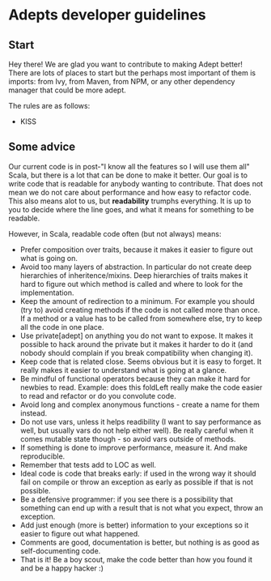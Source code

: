 # Adepts developer guidelines

## Start

Hey there! We are glad you want to contribute to making Adept better! There are lots of places to start but
the perhaps most important of them is imports: from Ivy, from Maven, from NPM, or any other dependency manager
that could be more adept.

The rules are as follows:
- KISS

## Some advice

Our current code is in post-"I know all the features so I will use them all" Scala, but there is a lot that
can be done to make it better. Our goal is to write code that is readable for anybody wanting to contribute.
That does not mean we do not care about performance and how easy to refactor code. This also means alot to us,
but **readability** trumphs everything. It is up to you to decide where the line goes, and what it means for
something to be readable.

However, in Scala, readable code often (but not always) means:
- Prefer composition over traits, because it makes it easier to figure out what is going on.
- Avoid too many layers of abstraction. In particular do not create deep hierarchies of inheritence/mixins.
Deep hierarchies of traits makes it hard to figure out which method is called and where to look for the
implementation.
- Keep the amount of redirection to a minimum. For example you should (try to) avoid creating methods if
the code is not called more than once. If a method or a value has to be called from somewhere else, try to
keep all the code in one place.
- Use private[adept] on anything you do not want to expose. It makes it possible to hack around the private
but it makes it harder to do it (and nobody should complain if you break compatibility when changing it).
- Keep code that is related close. Seems obvious but it is easy to forget. It really makes it easier to
understand what is going at a glance.
- Be mindful of functional operators because they can make it hard for newbies to read. Example: does this
foldLeft really make the code easier to read and refactor or do you convolute code.
- Avoid long and complex anonymous functions - create a name for them instead.
- Do not use vars, unless it helps readibility (I want to say performance as well, but usually vars do not
help either well). Be really careful when it comes mutable state though - so avoid vars outside of methods.
- If something is done to improve performance, measure it. And make reproducible.
- Remember that tests add to LOC as well.
- Ideal code is code that breaks early: if used in the wrong way it should fail on compile or throw an
exception as early as possible if that is not possible.
- Be a defensive programmer: if you see there is a possibility that something can end up with a result
that is not what you expect, throw an exception.
- Add just enough (more is better) information to your exceptions so it easier to figure out what happened.
- Comments are good, documentation is better,  but nothing is as good as self-documenting code.
- That is it! Be a boy scout, make the code better than how you found it and be a happy hacker :)
